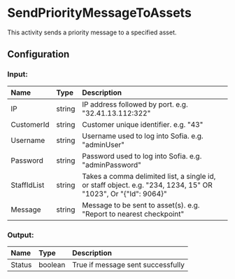 # SendPriorityMessageToAssets

This activity sends a priority message to a specified asset.

## Configuration

### Input:

| Name        | Type   | Description                                                                                                   |
| :---------- | :----- | :------------------------------------------------------------------------------------------------------------ |
| IP          | string | IP address followed by port. e.g. "32.41.13.112:322"                                                          |
| CustomerId  | string | Customer unique identifier. e.g. "43"                                                                         |
| Username    | string | Username used to log into Sofia. e.g. "adminUser"                                                             |
| Password    | string | Password used to log into Sofia. e.g. "adminPassword"                                                         |
| StaffIdList | string | Takes a comma delimited list, a single id, or staff object. e.g. "234, 1234, 15" OR "1023", Or "{"Id": 9064}" |
| Message     | string | Message to be sent to asset(s). e.g. "Report to nearest checkpoint"                                           |

### Output:

| Name   | Type    | Description                       |
| :----- | :------ | :-------------------------------- |
| Status | boolean | True if message sent successfully |
